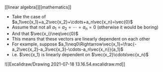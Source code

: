 [[linear algebra]][[mathematics]]

- Take the case of $a_1\vec{x_1}+a_2\vec{x_2}+\cdots+a_n\vec{x_n}=\vec{0}$
- Assume that not all $a_1=a_2=\cdots=a_n=0$ (otherwise it would be boring)
- And that $\vec{x_i}\neq\vec{0}$
- This means that these vectors are linearly dependent on each other
- For example, suppose $a_1\neq0\Rightarrow\vec{x_1}=\frac{-a_2\vec{x_2}-a_3\vec{x_3}-\cdots-a_n\vec{x_n}}{a_1}$
- i.e. $\vec{x_1} is linearly dependent on $\vec{x_2}\cdots\vec{x_n}$


![[Excalidraw/Drawing 2021-07-18 13.16.54.excalidraw.md]]
